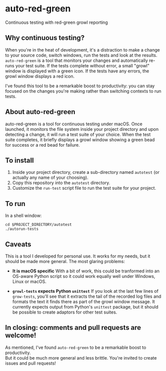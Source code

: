 # auto-red-green
Continuous testing with red-green growl reporting

## Why continuous testing?

When you're in the heat of development, it's a distraction to make a change to your 
source code, switch windows, run the tests and look at the results.  `auto-red-green`
is a tool that monitors your changes and automatically re-runs your test suite.  If
the tests complete without error, a small "growl" window is displayed with a green
icon.  If the tests have any errors, the growl window displays a red icon.

I've found this tool to be a remarkable boost to productivity: you can stay focused
on the changes you're making rather than switching contexts to run tests.

## About auto-red-green

auto-red-green is a tool for continuous testing under macOS.  Once launched, it 
monitors the file system inside your project directory and upon detecting a change, 
it will run a test suite of your choice.  When the test suite completes, it briefly 
displays a growl window showing a green bead for success or a red bead for failure.

## To install

1. Inside your project directory, create a sub-directory named `autotest` (or 
   actually any name of your choosing).
2. Copy this repository into the `autotest` directory.
3. Customize the `run-test` script file to run the test suite for your project.

## To run

In a shell window:

    cd $PROJECT_DIRECTORY/autotest
    ./autorun-tests

## Caveats

This is a tool I developed for personal use.  It works for my needs, but it should be
made more general.  The most glaring problems:

* **It is macOS specific**  With a bit of work, this could be tranformed into an 
OS-aware Python script so it could work equally well under Windows, Linux or macOS.

* **`growl-tests` expects Python `unittest`**  If you look at the last few lines of 
`grow-tests`, you'll see that it extracts the tail of the recorded log files and 
formats the text it finds there as part of the growl window message.  It currently 
expects output from Python's `unittest` package, but it should be possible to create 
adaptors for other test suites.

## In closing: comments and pull requests are welcome!

As mentioned, I've found `auto-red-green` to be a remarkable boost to productivity.  
But it could be much more general and less brittle.  You're invited to create issues 
and pull requests!

